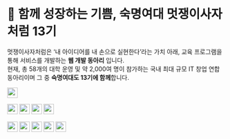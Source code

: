 # 🦁 함께 성장하는 기쁨, 숙명여대 멋쟁이사자처럼 13기
멋쟁이사자처럼은 ‘내 아이디어를 내 손으로 실현한다’라는 가치 아래, 교육 프로그램을 통해 서비스를 개발하는 **웹 개발 동아리** 입니다. <br/>
현재, 총 58개의 대학 운영 및 약 2,000여 명이 참가하는 국내 최대 규모 IT 창업 연합 동아리이며 그 중 **숙명여대도 13기에 함께**합니다. <br/>


<img src="https://img.shields.io/badge/Figma-F24E1E?style=for-the-badge&logo=figma&logoColor=white" height="24">

<img src="https://img.shields.io/badge/html-E34F26?style=for-the-badge&logo=html5&logoColor=white" height="24"> <img
src="https://img.shields.io/badge/CSS-1572B6?style=for-the-badge&logo=css3&logoColor=white" height="24"> <img
src="https://img.shields.io/badge/JavaScript-F7DF1E?style=for-the-badge&logo=JavaScript&logoColor=white" height="24"> <img
src="https://img.shields.io/badge/react-61DAFB?style=for-the-badge&logo=react&logoColor=white" height="24">

<img src="https://img.shields.io/badge/Java-007396.svg?&style=for-the-badge&logo=Java&logoColor=white" height="24">  <img src="https://img.shields.io/badge/spring boot-6DB33F?style=for-the-badge&logo=spring&logoColor=white" height="24">
<img src="https://img.shields.io/badge/Python-3776AB?style=for-the-badge&logo=python&logoColor=white" height="24">
<img src="https://img.shields.io/badge/Django-092E20?style=for-the-badge&logo=django&logoColor=white" height="24">
<img src="https://img.shields.io/badge/aws-232F3E?style=for-the-badge&logo=Amazon aws&logoColor=white" height="24">
